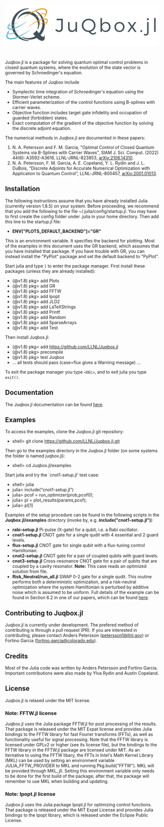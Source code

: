 ![Logo](docs/src/JuQbox_logo-inline-color.png)

#

Juqbox.jl is a package for solving quantum optimal control problems in closed quantum systems, where the evolution of the state vector is governed by Schroedinger's equation.

The main features of Juqbox include
- Symplectic time integration of Schroedinger's equation using the Stormer-Verlet scheme.
- Efficient parameterization of the control functions using B-splines with carrier waves.
- Objective function includes target gate infidelity and occupation of guarded (forbidden) states.
- Exact computation of the gradient of the objective function by solving the discrete adjoint equation.

The numerical methods in Juqbox.jl are documented in these papers:
1. N. A. Petersson and F. M. Garcia, "Optimal Control of Closed Quantum Systems via B-Splines with Carrier Waves", SIAM J. Sci. Comput. (2022) 44(6): A3592-A3616, LLNL-JRNL-823853, [arXiv:2106.14310](https://arxiv.org/abs/2106.14310).
2. N. A. Petersson, F. M. Garcia, A. E. Copeland, Y. L. Rydin and J. L. DuBois, “Discrete Adjoints for Accurate Numerical Optimization with Application to Quantum Control”, LLNL-JRNL-800457, [arXiv:2001.01013](https://arxiv.org/abs/2001.01013).

## Installation

The following instructions assume that you have already installed Julia (currently version 1.8.5) on your system. Before proceeding, we recommend that you add the following to the file ~/.julia/config/startup.jl. You may have to first create the config folder under .julia in your home directory. Then add this line to the startup.jl file:

- **ENV["PLOTS_DEFAULT_BACKEND"]="GR"**

This is an environment variable. It specifies the backend for plotting. Most of the examples in this document uses the GR backend, which assumes that you have installed that package. If you have trouble with GR, you can instead install the "PyPlot" package and set the default backend to "PyPlot".

Start julia and type `]` to enter the package manager. First install these packages (unless they are already installed):
- (@v1.8) pkg> add Plots
- (@v1.8) pkg> add GR
- (@v1.8) pkg> add FFTW
- (@v1.8) pkg> add Ipopt
- (@v1.8) pkg> add JLD2
- (@v1.8) pkg> add LaTeXStrings
- (@v1.8) pkg> add Printf
- (@v1.8) pkg> add Random
- (@v1.8) pkg> add SparseArrays
- (@v1.8) pkg> add Test

Then install Juqbox.jl:
- (@v1.8) pkg> add  https://github.com/LLNL/Juqbox.jl
- (@v1.8) pkg> precompile
- (@v1.8) pkg> test Juqbox
- ... all tests should pass (case=flux gives a Warning message) ...

To exit the package manager you type `<DEL>`, and to exit julia you type `exit()`.

## Documentation

The Juqbox.jl documentation can be found [here](https://software.llnl.gov/Juqbox.jl/).

## Examples

To access the examples, clone the Juqbox.jl git repository:
- shell> git clone https://github.com/LLNL/Juqbox.jl.git

Then go to the examples directory in the Juqbox.jl folder (on some systems the folder is named juqbox.jl):
- shell> cd Juqbox.jl/examples

Start julia and try the `cnot1-setup.jl' test case:
- shell> julia
- julia> include("cnot1-setup.jl")
- julia> pcof = run_optimizer(prob,pcof0);
- julia> pl = plot_results(params,pcof);
- julia> pl[1]

Examples of the setup procedure can be found in the following scripts in the **Juqbox.jl/examples** directory (invoke by, e.g. **include("cnot1-setup.jl")**) 
- **rabi-setup.jl** Pi-pulse (X-gate) for a qubit, i.e. a Rabi oscillator.
- **cnot1-setup.jl** CNOT gate for a single qudit with 4 essential and 2 guard levels. 
- **flux-setup.jl** CNOT gate for single qubit with a flux-tuning control Hamiltonian.
- **cnot2-setup.jl** CNOT gate for a pair of coupled qubits with guard levels.
- **cnot3-setup.jl** Cross-resonance CNOT gate for a pair of qubits that are coupled by a cavity resonator. **Note:** This case reads an optimized solution from file.
- **Risk_Neutral/run_all.jl** SWAP 0-2 gate for a single qudit. This routine performs both a deterministic optimization, and a risk-neutral optimization
where the system Hamiltonian is perturbed by additive noise which is assumed to be uniform. Full details of the example can be found in Section 6.2 in one of our papers, which can be found [here](https://arxiv.org/abs/2106.14310).

## Contributing to Juqbox.jl
Juqbox.jl is currently under development. The prefered method of contributing is through a pull request (PR). If you are interested in contributing, please contact Anders Petersson (petersson1@llnl.gov) or Fortino Garcia (fortino.garcia@colorado.edu).

## Credits
Most of the Julia code was written by Anders Petersson and Fortino Garcia. Important contributions were also made by Ylva Rydin and Austin Copeland. 

## License
Juqbox.jl is relased under the MIT license.

### Note: FFTW.jl license 
Juqbox.jl uses the Julia package FFTW.jl for post processing of the
results. That package is released under the MIT Expat license and provides Julia bindings to the
FFTW library for fast Fourier transforms (FFTs), as well as functionality useful for signal
processing. Note that the FFTW library is licensed under GPLv2 or higher (see its license file), but
the bindings to the FFTW library in the FFTW.jl package are licensed under MIT. As an lternative to
using the FFTW libary, the FFTs in Intel's Math Kernel Library (MKL) can be used by setting an
environment variable JULIA_FFTW_PROVIDER to MKL and running Pkg.build("FFTW"). MKL will be provided
through MKL_jll. Setting this environment variable only needs to be done for the first build of the
package; after that, the package will remember to use MKL when building and updating.

### Note: Ipopt.jl license 
Juqbox.jl uses the Julia package Ipopt.jl for optimizing control
functions. That package is released under the MIT Expat License and provides Julia bindings to the
Ipopt library, which is released under the Eclipse Public License.






